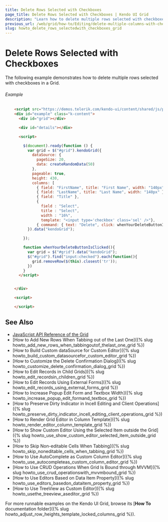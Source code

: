 ```yaml
---
title: Delete Rows Selected with Checkboxes
page_title: Delete Rows Selected with Checkboxes | Kendo UI Grid
description: "Learn how to delete multiple rows selected with checkboxes in a Kendo UI Grid widget."
previous_url: /web/grid/how-to/Editing/delete-multiple-columns-with-checkboxes
slug: howto_delete_rows_selectedwith_checkboxes_grid
---
```


# Delete Rows Selected with Checkboxes

The following example demonstrates how to delete multiple rows selected with checkboxes in a Grid.

###### Example

```html
    <script src="https://demos.telerik.com/kendo-ui/content/shared/js/people.js"></script>
    <div id="example" class="k-content">
      <div id="grid"></div>

      <div id="details"></div>

      <script>

        $(document).ready(function () {
          var grid = $("#grid").kendoGrid({
            dataSource: {
              pageSize: 20,
              data: createRandomData(50)
            },
            pageable: true,
            height: 430,
            columns: [
              { field: "FirstName", title: "First Name", width: "140px" },
              { field: "LastName", title: "Last Name", width: "140px" },
              { field: "Title" },
              {
                field : "Select",
                title : "Select",
                width : "16%",
                template: "<input type='checkbox' class='sel' />"},
              { command: { text: "Delete", click: whenYourDeleteButtonIsClicked }, title: " ", width: "140px" }]
          }).data("kendoGrid");

        });

        function whenYourDeleteButtonIsClicked(){
          var grid = $("#grid").data("kendoGrid");
          $("#grid").find("input:checked").each(function(){
            grid.removeRow($(this).closest('tr'));
          })
        }
      </script>


    </div>

    <script>

    </script>
```

## See Also

* [JavaScript API Reference of the Grid](/api/javascript/ui/grid)
* [How to Add New Rows When Tabbing out of the Last One]({% slug howto_add_new_rows_when_tabbingoutof_thelast_one_grid %})
* [How to Build Custom dataSource for Custom Editor]({% slug howto_build_custom_datasourcefor_custom_editor_grid %})
* [How to Customize the Delete Confirmation Dialog]({% slug howto_customize_delete_confirmation_dialog_grid %})
* [How to Edit Records in Child Grids]({% slug howto_edit_recordsin_children_grid %})
* [How to Edit Records Using External Forms]({% slug howto_edit_records_using_external_forms_grid %})
* [How to Increase Popup Edit Form and Textbox Width]({% slug howto_increase_popup_edit_formand_textbox_grid %})
* [How to Preserve Dirty Indicator in Incell Editing and Client Operations]({% slug howto_preserve_dirty_indicator_incell_editing_client_operations_grid %})
* [How to Render Grid Editor in Column Template]({% slug howto_render_editor_column_template_grid %})
* [How to Show Custom Editor Using the Selected Item outside the Grid]({% slug howto_use_show_custom_editor_selected_item_outside_grid %})
* [How to Skip Non-editable Cells When Tabbing]({% slug howto_skip_noneditable_cells_when_tabbing_grid %})
* [How to Use AutoComplete as Custom Column Editor]({% slug howto_use_autocompleteas_custom_column_editor_grid %})
* [How to Use CRUD Operations When Grid Is Bound through MVVM]({% slug howto_use_crud_operationswith_mvvmbound_grid %})
* [How to Use Editors Based on Data Item Property]({% slug howto_use_editors_basedon_dataitem_property_grid %})
* [How to Use TreeView as Custom Editor]({% slug howto_usethe_treeview_aseditor_grid %})

For more runnable examples on the Kendo UI Grid, browse its [**How To** documentation folder]({% slug howto_adjust_row_heights_template_locked_columns_grid %}).
